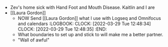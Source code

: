 - Zev's home sick with Hand Foot and Mouth Disease. Kaitlin and I are
- [[Laura Gordon]]
	- NOW Send [[Laura Gordon]] what I use with Logseq and Omnifocus and calendars
	  :LOGBOOK:
	  CLOCK: [2022-03-29 Tue 12:48:34]
	  CLOCK: [2022-03-29 Tue 12:48:35]
	  :END:
	- What boundaries to set up and stick to will make me a better partner.
	- "Wall of awful"